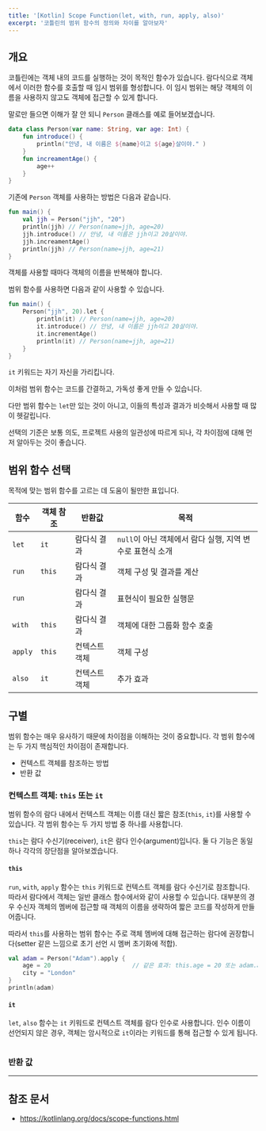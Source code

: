 ```yaml
---
title: '[Kotlin] Scope Function(let, with, run, apply, also)'
excerpt: '코틀린의 범위 함수의 정의와 차이를 알아보자'
---
```


## 개요

코틀린에는 객체 내의 코드를 실행하는 것이 목적인 함수가 있습니다. 람다식으로 객체에서 이러한 함수를 호출할 때 임시 범위를 형성합니다. 이 임시 범위는 해당 객체의 이름을 사용하지 않고도 객체에 접근할 수 있게 합니다.

말로만 들으면 이해가 잘 안 되니 `Person` 클래스를 예로 들어보겠습니다.

```kotlin
data class Person(var name: String, var age: Int) {
    fun introduce() {
        println("안녕, 내 이름은 ${name}이고 ${age}살이야." )
    }
    fun increamentAge() {
        age++
    }
}
```

기존에 `Person` 객체를 사용하는 방법은 다음과 같습니다.

```kotlin
fun main() {
    val jjh = Person("jjh", "20")
    println(jjh) // Person(name=jjh, age=20)
    jjh.introduce() // 안녕, 내 이름은 jjh이고 20살이야.
    jjh.increamentAge()
    println(jjh) // Person(name=jjh, age=21)
}
```

객체를 사용할 때마다 객체의 이름을 반복해야 합니다.

범위 함수를 사용하면 다음과 같이 사용할 수 있습니다.

```kotlin
fun main() {
    Person("jjh", 20).let {
        println(it) // Person(name=jjh, age=20)
        it.introduce() // 안녕, 내 이름은 jjh이고 20살이야.
        it.incrementAge()
        println(it) // Person(name=jjh, age=21)
    }
}
```

`it` 키워드는 자기 자신을 가리킵니다.

이처럼 범위 함수는 코드를 간결하고, 가독성 좋게 만들 수 있습니다.

다만 범위 함수는 `let`만 있는 것이 아니고, 이들의 특성과 결과가 비슷해서 사용할 때 많이 헷갈립니다.

선택의 기준은 보통 의도, 프로젝트 사용의 일관성에 따르게 되나, 각 차이점에 대해 먼저 알아두는 것이 좋습니다.

## 범위 함수 선택

목적에 맞는 범위 함수를 고르는 데 도움이 될만한 표입니다.

| 함수    | 객체 참조 | 반환값        | 목적                                                      |
| ------- | --------- | ------------- | --------------------------------------------------------- |
| `let`   | `it`      | 람다식 결과   | `null`이 아닌 객체에서 람다 실행, 지역 변수로 표현식 소개 |
| `run`   | `this`    | 람다식 결과   | 객체 구성 및 결과를 계산                                  |
| `run`   |           | 람다식 결과   | 표현식이 필요한 실행문                                    |
| `with`  | `this`    | 람다식 결과   | 객체에 대한 그룹화 함수 호출                              |
| `apply` | `this`    | 컨텍스트 객체 | 객체 구성                                                 |
| `also`  | `it`      | 컨텍스트 객체 | 추가 효과                                                 |

## 구별

범위 함수는 매우 유사하기 때문에 차이점을 이해하는 것이 중요합니다. 각 범위 함수에는 두 가지 핵심적인 차이점이 존재합니다.

- 컨텍스트 객체를 참조하는 방법
- 반환 값

### 컨텍스트 객체: `this` 또는 `it`

범위 함수의 람다 내에서 컨텍스트 객체는 이름 대신 짧은 참조(`this`, `it`)를 사용할 수 있습니다. 각 범위 함수는 두 가지 방법 중 하나를 사용합니다.

`this`는 람다 수신기(receiver), `it`은 람다 인수(argument)입니다. 둘 다 기능은 동일하나 각각의 장단점을 알아보겠습니다.

#### `this`

`run`, `with`, `apply` 함수는 `this` 키워드로 컨텍스트 객체를 람다 수신기로 참조합니다. 따라서 람다에서 객체는 일반 클래스 함수에서와 같이 사용할 수 있습니다. 대부분의 경우 수신자 객체의 멤버에 접근할 때 객체의 이름을 생략하여 짧은 코드를 작성하게 만들어줍니다.

따라서 `this`를 사용하는 범위 함수는 주로 객체 멤버에 대해 접근하는 람다에 권장합니다(setter 같은 느낌으로 초기 선언 시 멤버 초기화에 적합).

```kotlin
val adam = Person("Adam").apply { 
    age = 20                       // 같은 효과: this.age = 20 또는 adam.age = 20
    city = "London"
}
println(adam)
```

#### `it`

`let`, `also` 함수는 `it` 키워드로 컨텍스트 객체를 람다 인수로 사용합니다. 인수 이름이 선언되지 않은 경우, 객체는 암시적으로 `it`이라는 키워드를 통해 접근할 수 있게 됩니다.

```kotlin

```

### 반환 값

---

## 참조 문서

- <https://kotlinlang.org/docs/scope-functions.html>

